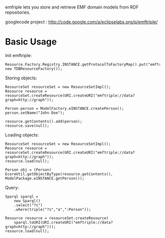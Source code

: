 
emfriple lets you store and retrieve EMF domain models from RDF repositories.

googlecode project : http://code.google.com/a/eclipselabs.org/p/emftriple/

# Basic Usage

Init emftriple:
    
    Resource.Factory.Registry.INSTANCE.getProtocolToFactoryMap().put("emftriple", new TDBResourceFactory());

Storing objects:
    
    ResourceSet resourceSet = new ResourceSetImpl();
    Resource resource = resourceSet.createResource(URI.createURI("emftriple://data?graph=http://graph"));
    	
    Person person = ModelFactory.eINSTANCE.createPerson();
    person.setName("John Doe");
    
    resource.getContents().add(person);
    resource.save(null);

Loading objects:
    
    ResourceSet resourceSet = new ResourceSetImpl();
    Resource resource = resourceSet.createResource(URI.createURI("emftriple://data?graph=http://graph"));
    resource.load(null);

    Person obj = (Person) EcoreUtil.getObjectByType(resource.getContents(), ModelPackage.eINSTANCE.getPerson());

Query:
    
    Sparql sparql = 
        new Sparql()
        .select("?s")
        .where(triple("?s","a",":Person"));

    Resource resource = resourceSet.createResource(
        sparql.toURI(URI.createURI("emftriple://data?graph=http://graph")));
    resource.load(null);

